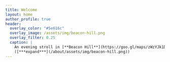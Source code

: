 ```yaml
---
title: Welcome
layout: home
author_profile: true
header:
  overlay_color: "#5e616c"
  overlay_image: /assets/img/beacon-hill.png
  overlay_filter: 0.25
  caption: |
    An evening stroll in [**Beacon Hill**](https://goo.gl/maps/zWzYJk1DuauFSG279)
    ([***expand***](/about/assets/img/beacon-hill.png))
---
```

